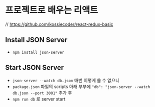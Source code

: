 # 프로젝트로 배우는 리액트
// https://github.com/kossiecoder/react-redux-basic

## Install JSON Server
- `npm install json-server`

## Start JSON Server
- `json-server --watch db.json` 매번 이렇게 쓸 수 없으니 
- `package.json` 파일의 scripts 아래 부부에 `"db": "json-server --watch db.json --port 3001"` 추가 후
- `npm run db` 로 server start
